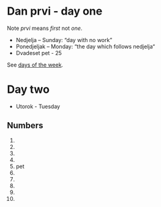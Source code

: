 # Dan prvi - day one
Note *prvi* means *first* not *one*.

* Nedjelja – Sunday: “day with no work”
* Ponedjeljak – Monday: “the day which follows nedjelja“
* Dvadeset pet - 25

See [days of the week](https://www.learncroatian.eu/blog/days-of-week-croatian).

# Day two
* Utorok - Tuesday

## Numbers
1.
2.
3.
4.
5. pet
6.
7.
8.
9.
10. 

